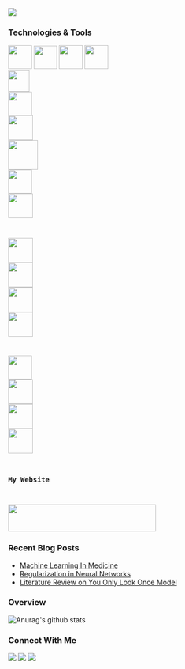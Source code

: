 <img src = "https://user-images.githubusercontent.com/66946910/93323073-c0cd7e00-f831-11ea-99c6-afd0b196259c.png" />

### Technologies & Tools

<code><img height="48" src="https://firebasestorage.googleapis.com/v0/b/github--images.appspot.com/o/Github%20images%2F25231.svg?alt=media&token=ef2be627-04a6-4f80-afba-bf224281d35a"></code>
<code><img height="47" src="https://hackernoon.com/hn-images/1*rW03Wtue71AKfxnx6XN_iQ.png"></code>
<code><img height="48" src="https://cdn.worldvectorlogo.com/logos/visual-studio-code-1.svg"></code>
<code><img height = "48" src = "https://images-wixmp-ed30a86b8c4ca887773594c2.wixmp.com/i/feaf74a2-da81-42f2-9c50-37686d02557a/d73n2y9-fc7e0a66-1dd8-42d2-9aba-29a33990067b.png"/>
<code><img height="43" src="https://www.defactoinfotech.com/wp-content/uploads/2018/04/pOWERbi-png.png"></code>
<code><img height="48" src="https://upload.wikimedia.org/wikipedia/commons/thumb/9/98/WordPress_blue_logo.svg/1024px-WordPress_blue_logo.svg.png"></code>
<code><img height="50" src="https://cdn.freebiesupply.com/logos/thumbs/2x/c-logo.png"></code>
<code><img height="60" src="https://abutua.com/images/cabutua03.png"></code>
<code><img height="48" src="https://upload.wikimedia.org/wikipedia/commons/thumb/c/c3/Python-logo-notext.svg/1200px-Python-logo-notext.svg.png"></code>
<code><img height= "50" src = "https://cloudblogs.microsoft.com/uploads/prod/sites/32/2020/05/SQL.png"></code>

<code><img height="50" src="https://user-images.githubusercontent.com/1217238/65354639-dd928f80-dba4-11e9-833b-bc3e8c6a737d.png"></code>
<code><img height="50" src="https://upload.wikimedia.org/wikipedia/commons/thumb/e/ed/Pandas_logo.svg/1200px-Pandas_logo.svg.png"></code>
<code><img height="50" src="https://cdn-images-1.medium.com/max/1024/1*-QTg-_71YF0SVshMEaKZ_g.png"></code>
<code><img height="50" src="https://miro.medium.com/max/600/0*LZQf7b4u8f97izwV.png"></code>

<code><img height="48" src="https://www.tutorialspoint.com/matplotlib/images/matplotlib_image.jpg"></code>
<code><img height="50" src="https://seaborn.pydata.org/_static/logo-wide-lightbg.svg"></code>
<code><img height="50" src="https://logodix.com/logo/1989939.png"></code>
<code><img height="50" src="https://spin.atomicobject.com/wp-content/uploads/20180917161630/flask.png"></code>

### My Website

<a href="https://capablemachine.com/"><img width = "300" height = "55" src = "https://i0.wp.com/capablemachine.com/wp-content/uploads/2020/08/cropped-Black-with-Green-Cube-Computer-Logo-27-12.png?w=910&ssl=1"></code></a>


###  Recent Blog Posts

- [Machine Learning In Medicine](https://capablemachine.com/2020/08/31/machine-learning-in-medicine/)
- [Regularization in Neural Networks](https://capablemachine.com/2020/08/20/regularization-in-neural-networks/)
- [Literature Review on You Only Look Once Model](https://capablemachine.com/2020/07/21/literature-review-on-you-only-look-once-model/)


### Overview 


![Anurag's github stats](https://github-readme-stats.vercel.app/api?username=SarangDeshmukh7&show_icons=true&theme=buefy)



### Connect With Me 

  <a href="https://www.instagram.com/saranghimself/"><img src="https://img.shields.io/badge/instagram-E4405F.svg?style=for-the-badge&logo=instagram&logoColor=white"/></a>
  <a href="https://www.linkedin.com/in/sarang-deshmukh-125197182/"><img src="https://img.shields.io/badge/linkedin-0077B5.svg?style=for-the-badge&logo=linkedin&logoColor=white"/></a>
  <a href="https://twitter.com/Sarangdgr8"><img src="https://img.shields.io/badge/twitter-1DA1F2.svg?style=for-the-badge&logo=twitter&logoColor=white"/></a>

</p>
<p>



